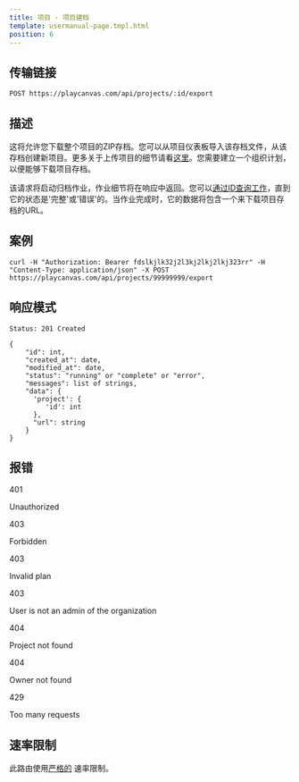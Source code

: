 ```yaml
---
title: 项目 - 项目建档
template: usermanual-page.tmpl.html
position: 6
---
```


## 传输链接

```none
POST https://playcanvas.com/api/projects/:id/export
```

## 描述

这将允许您下载整个项目的ZIP存档。您可以从项目仪表板导入该存档文件，从该存档创建新项目。更多关于上传项目的细节请看[这里][3]。您需要建立一个组织计划，以便能够下载项目存档。

该请求将启动归档作业，作业细节将在响应中返回。您可以[通过ID查询工作][2]，直到它的状态是'完整'或'错误'的。当作业完成时，它的数据将包含一个来下载项目存档的URL。

## 案例

```none
curl -H "Authorization: Bearer fdslkjlk32j2l3kj2lkj2lkj323rr" -H "Content-Type: application/json" -X POST https://playcanvas.com/api/projects/99999999/export
```

## 响应模式

```none
Status: 201 Created
```

```none
{
    "id": int,
    "created_at": date,
    "modified_at": date,
    "status": "running" or "complete" or "error",
    "messages": list of strings,
    "data": {
      'project': {
         'id': int
      },
      "url": string
    }
}
```

## 报错

<div class="params">
<div class="parameter"><span class="param">401</span><p>Unauthorized</p></div>
<div class="parameter"><span class="param">403</span><p>Forbidden</p></div>
<div class="parameter"><span class="param">403</span><p>Invalid plan</p></div>
<div class="parameter"><span class="param">403</span><p>User is not an admin of the organization</p></div>
<div class="parameter"><span class="param">404</span><p>Project not found</p></div>
<div class="parameter"><span class="param">404</span><p>Owner not found</p></div>
<div class="parameter"><span class="param">429</span><p>Too many requests</p></div>
</div>

## 速率限制

此路由使用[严格的][1] 速率限制。

[1]: /user-manual/api#rate-limiting
[2]: /user-manual/api/job-get
[3]: /user-manual/profile/projects/#import-project

